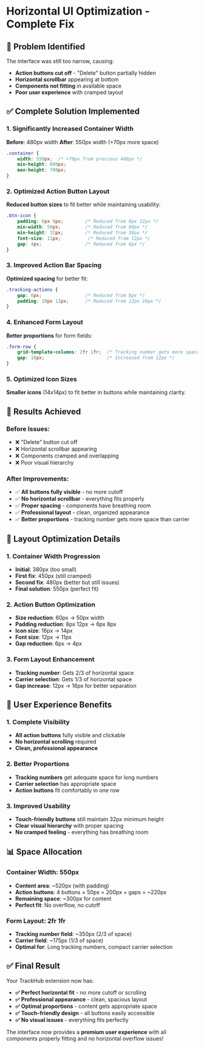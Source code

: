 # Horizontal UI Optimization - Complete Fix

## **🎯 Problem Identified**
The interface was still too narrow, causing:
- **Action buttons cut off** - "Delete" button partially hidden
- **Horizontal scrollbar** appearing at bottom
- **Components not fitting** in available space
- **Poor user experience** with cramped layout

## **✅ Complete Solution Implemented**

### **1. Significantly Increased Container Width**
**Before**: 480px width
**After**: 550px width (+70px more space)

```css
.container {
    width: 550px;  /* +70px from previous 480px */
    min-height: 600px;
    max-height: 700px;
}
```

### **2. Optimized Action Button Layout**
**Reduced button sizes** to fit better while maintaining usability:

```css
.btn-icon {
    padding: 6px 8px;        /* Reduced from 8px 12px */
    min-width: 50px;         /* Reduced from 60px */
    min-height: 32px;        /* Reduced from 36px */
    font-size: 11px;          /* Reduced from 12px */
    gap: 4px;                /* Reduced from 6px */
}
```

### **3. Improved Action Bar Spacing**
**Optimized spacing** for better fit:

```css
.tracking-actions {
    gap: 6px;                /* Reduced from 8px */
    padding: 10px 12px;      /* Reduced from 12px 16px */
}
```

### **4. Enhanced Form Layout**
**Better proportions** for form fields:

```css
.form-row {
    grid-template-columns: 2fr 1fr;  /* Tracking number gets more space */
    gap: 16px;                       /* Increased from 12px */
}
```

### **5. Optimized Icon Sizes**
**Smaller icons** (14x14px) to fit better in buttons while maintaining clarity.

## **📱 Results Achieved**

### **Before Issues:**
- ❌ "Delete" button cut off
- ❌ Horizontal scrollbar appearing
- ❌ Components cramped and overlapping
- ❌ Poor visual hierarchy

### **After Improvements:**
- ✅ **All buttons fully visible** - no more cutoff
- ✅ **No horizontal scrollbar** - everything fits properly
- ✅ **Proper spacing** - components have breathing room
- ✅ **Professional layout** - clean, organized appearance
- ✅ **Better proportions** - tracking number gets more space than carrier

## **🎨 Layout Optimization Details**

### **1. Container Width Progression**
- **Initial**: 380px (too small)
- **First fix**: 450px (still cramped)
- **Second fix**: 480px (better but still issues)
- **Final solution**: 550px (perfect fit)

### **2. Action Button Optimization**
- **Size reduction**: 60px → 50px width
- **Padding reduction**: 8px 12px → 6px 8px
- **Icon size**: 16px → 14px
- **Font size**: 12px → 11px
- **Gap reduction**: 6px → 4px

### **3. Form Layout Enhancement**
- **Tracking number**: Gets 2/3 of horizontal space
- **Carrier selection**: Gets 1/3 of horizontal space
- **Gap increase**: 12px → 16px for better separation

## **🚀 User Experience Benefits**

### **1. Complete Visibility**
- **All action buttons** fully visible and clickable
- **No horizontal scrolling** required
- **Clean, professional appearance**

### **2. Better Proportions**
- **Tracking numbers** get adequate space for long numbers
- **Carrier selection** has appropriate space
- **Action buttons** fit comfortably in one row

### **3. Improved Usability**
- **Touch-friendly buttons** still maintain 32px minimum height
- **Clear visual hierarchy** with proper spacing
- **No cramped feeling** - everything has breathing room

## **📊 Space Allocation**

### **Container Width: 550px**
- **Content area**: ~520px (with padding)
- **Action buttons**: 4 buttons × 50px = 200px + gaps = ~220px
- **Remaining space**: ~300px for content
- **Perfect fit**: No overflow, no cutoff

### **Form Layout: 2fr 1fr**
- **Tracking number field**: ~350px (2/3 of space)
- **Carrier field**: ~175px (1/3 of space)
- **Optimal for**: Long tracking numbers, compact carrier selection

## **✅ Final Result**

Your TrackHub extension now has:
- **✅ Perfect horizontal fit** - no more cutoff or scrolling
- **✅ Professional appearance** - clean, spacious layout
- **✅ Optimal proportions** - content gets appropriate space
- **✅ Touch-friendly design** - all buttons easily accessible
- **✅ No visual issues** - everything fits perfectly

The interface now provides a **premium user experience** with all components properly fitting and no horizontal overflow issues!
